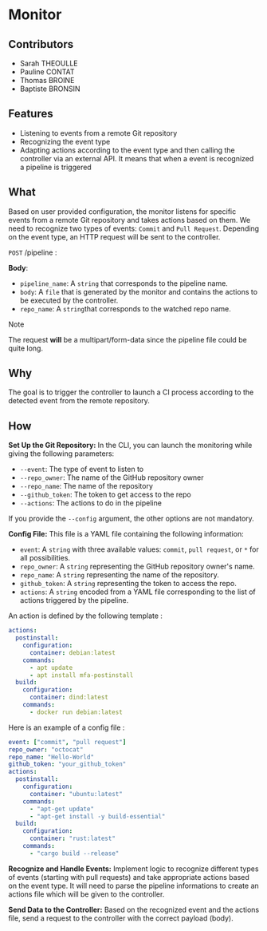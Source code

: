 # Monitor

## Contributors

- Sarah THEOULLE
- Pauline CONTAT
- Thomas BROINE
- Baptiste BRONSIN

## Features

- Listening to events from a remote Git repository
- Recognizing the event type
- Adapting actions according to the event type and then calling the controller via an external API. It means that when a event is recognized a pipeline is triggered

## What

Based on user provided configuration, the monitor listens for specific events from a remote Git repository and takes actions based on them. We need to recognize two types of events: `Commit` and `Pull Request`. Depending on the event type, an HTTP request will be sent to the controller.

`POST` /pipeline :

**Body**:

- `pipeline_name`: A `string` that corresponds to the pipeline name.
- `body`: A `file` that is generated by the monitor and contains the actions to be executed by the controller.
- `repo_name`: A `string`that corresponds to the watched repo name.

>[!Note]
> The request **will** be a multipart/form-data since the pipeline file could be quite long.

## Why

The goal is to trigger the controller to launch a CI process according to the detected event from the remote repository.

## How

**Set Up the Git Repository:**
In the CLI, you can launch the monitoring while giving the following parameters:

- `--event`: The type of event to listen to
- `--repo_owner`: The name of the GitHub repository owner
- `--repo_name`: The name of the repository
- `--github_token`: The token to get access to the repo
- `--actions`: The actions to do in the pipeline

If you provide the `--config` argument, the other options are not mandatory.

**Config File:**
This file is a YAML file containing the following information:

- `event`: A `string` with three available values: `commit`, `pull request`, or `*` for all possibilities.
- `repo_owner`: A `string` representing the GitHub repository owner's name.
- `repo_name`: A `string` representing the name of the repository.
- `github_token`: A `string` representing the token to access the repo.
- `actions`: A `string` encoded from a YAML file corresponding to the list of actions triggered by the pipeline.

An action is defined by the following template :

```yaml
actions:
  postinstall:
    configuration:
      container: debian:latest
    commands:
      - apt update
      - apt install mfa-postinstall
  build:
    configuration:
      container: dind:latest
    commands:
      - docker run debian:latest
```

Here is an example of a config file :

```yaml
event: ["commit", "pull request"]
repo_owner: "octocat"
repo_name: "Hello-World"
github_token: "your_github_token"
actions:
  postinstall:
    configuration:
      container: "ubuntu:latest"
    commands:
      - "apt-get update"
      - "apt-get install -y build-essential"
  build:
    configuration:
      container: "rust:latest"
    commands:
      - "cargo build --release"
```

**Recognize and Handle Events:**
Implement logic to recognize different types of events (starting with pull requests) and take appropriate actions based on the event type. It will need to parse the pipeline informations to create an actions file which will be given to the controller.

**Send Data to the Controller:**
Based on the recognized event and the actions file, send a request to the controller with the correct payload (body).
